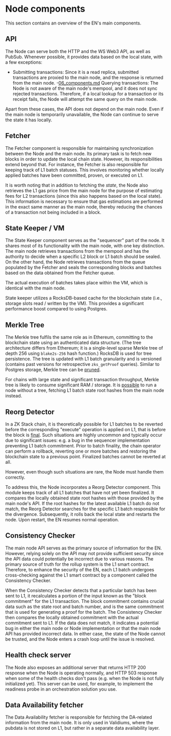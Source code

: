 # Node components

This section contains an overview of the EN's main components.

## API

The Node can serve both the HTTP and the WS Web3 API, as well as PubSub. Whenever possible, it provides data based on
the local state, with a few exceptions:

- Submitting transactions: Since it is a read replica, submitted transactions are proxied to the main node, and the
  response is returned from the main node. -[06_components.md](06_components.md) Querying transactions: The Node is not
  aware of the main node's mempool, and it does not sync rejected transactions. Therefore, if a local lookup for a
  transaction or its receipt fails, the Node will attempt the same query on the main node.

Apart from these cases, the API does not depend on the main node. Even if the main node is temporarily unavailable, the
Node can continue to serve the state it has locally.

## Fetcher

The Fetcher component is responsible for maintaining synchronization between the Node and the main node. Its primary
task is to fetch new blocks in order to update the local chain state. However, its responsibilities extend beyond that.
For instance, the Fetcher is also responsible for keeping track of L1 batch statuses. This involves monitoring whether
locally applied batches have been committed, proven, or executed on L1.

It is worth noting that in addition to fetching the _state_, the Node also retrieves the L1 gas price from the main node
for the purpose of estimating fees for L2 transactions (since this also happens based on the local state). This
information is necessary to ensure that gas estimations are performed in the exact same manner as the main node, thereby
reducing the chances of a transaction not being included in a block.

## State Keeper / VM

The State Keeper component serves as the "sequencer" part of the node. It shares most of its functionality with the main
node, with one key distinction. The main node retrieves transactions from the mempool and has the authority to decide
when a specific L2 block or L1 batch should be sealed. On the other hand, the Node retrieves transactions from the queue
populated by the Fetcher and seals the corresponding blocks and batches based on the data obtained from the Fetcher
queue.

The actual execution of batches takes place within the VM, which is identical with the main node.

State keeper utilizes a RocksDB-based cache for the blockchain state (i.e., storage slots read / written by the VM).
This provides a significant performance boost compared to using Postgres.

## Merkle Tree

The Merkle tree fulfils the same role as in Ethereum, committing to the blockchain state using an authenticated data
structure. (The tree architecture differs from Ethereum; it is a single-level sparse Merkle tree of depth 256 using
`blake2s-256` hash function.) RocksDB is used for tree persistence. The tree is updated with L1 batch granularity and is
versioned (contains past versions for retrospective `zks_getProof` queries). Similar to Postgres storage, Merkle tree
can be [pruned](08_pruning.md).

For chains with large state and significant transaction throughput, Merkle tree is likely to consume significant RAM /
storage. It is [possible](09_treeless_mode.md) to run a node without a tree, fetching L1 batch state root hashes from
the main node instead.

## Reorg Detector

In a ZK Stack chain, it is theoretically possible for L1 batches to be reverted before the corresponding "execute"
operation is applied on L1, that is before the block is [final][finality]. Such situations are highly uncommon and
typically occur due to significant issues: e.g. a bug in the sequencer implementation preventing L1 batch commitment.
Prior to batch finality, the chain operator can perform a rollback, reverting one or more batches and restoring the
blockchain state to a previous point. Finalized batches cannot be reverted at all.

However, even though such situations are rare, the Node must handle them correctly.

To address this, the Node incorporates a Reorg Detector component. This module keeps track of all L1 batches that have
not yet been finalized. It compares the locally obtained state root hashes with those provided by the main node's API.
If the root hashes for the latest available L1 batch do not match, the Reorg Detector searches for the specific L1 batch
responsible for the divergence. Subsequently, it rolls back the local state and restarts the node. Upon restart, the EN
resumes normal operation.

[finality]: https://docs.zksync.io/zk-stack/concepts/finality

## Consistency Checker

The main node API serves as the primary source of information for the EN. However, relying solely on the API may not
provide sufficient security since the API data could potentially be incorrect due to various reasons. The primary source
of truth for the rollup system is the L1 smart contract. Therefore, to enhance the security of the EN, each L1 batch
undergoes cross-checking against the L1 smart contract by a component called the Consistency Checker.

When the Consistency Checker detects that a particular batch has been sent to L1, it recalculates a portion of the input
known as the "block commitment" for the L1 transaction. The block commitment contains crucial data such as the state
root and batch number, and is the same commitment that is used for generating a proof for the batch. The Consistency
Checker then compares the locally obtained commitment with the actual commitment sent to L1. If the data does not match,
it indicates a potential bug in either the main node or Node implementation or that the main node API has provided
incorrect data. In either case, the state of the Node cannot be trusted, and the Node enters a crash loop until the
issue is resolved.

## Health check server

The Node also exposes an additional server that returns HTTP 200 response when the Node is operating normally, and HTTP
503 response when some of the health checks don't pass (e.g. when the Node is not fully initialized yet). This server
can be used, for example, to implement the readiness probe in an orchestration solution you use.

## Data Availability fetcher

The Data Availability fetcher is responsible for fetching the DA-related information from the main node. It is only used
in Validiums, where the pubdata is not stored on L1, but rather in a separate data availability layer.
